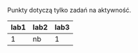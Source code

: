 Punkty dotyczą tylko zadań na aktywność.

| lab1 | lab2 | lab3 |
|------|------|------|
|    1 | nb   |    1 |
